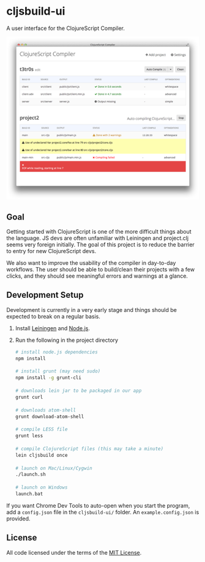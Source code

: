 # cljsbuild-ui

A user interface for the ClojureScript Compiler.

<img src="screenshots/2014-10-30-preview.png">

## Goal

Getting started with ClojureScript is one of the more difficult things about
the language. JS devs are often unfamiliar with Leiningen and project.clj seems
very foreign initially. The goal of this project is to reduce the barrier to
entry for new ClojureScript devs.

We also want to improve the usability of the compiler in day-to-day workflows.
The user should be able to build/clean their projects with a few clicks, and
they should see meaningful errors and warnings at a glance.

## Development Setup

Development is currently in a very early stage and things should be expected to
break on a regular basis.

1. Install [Leiningen] and [Node.js].
1. Run the following in the project directory

    ```sh
    # install node.js dependencies
    npm install

    # install grunt (may need sudo)
    npm install -g grunt-cli

    # downloads lein jar to be packaged in our app
    grunt curl

    # downloads atom-shell
    grunt download-atom-shell

    # compile LESS file
    grunt less

    # compile ClojureScript files (this may take a minute)
    lein cljsbuild once

    # launch on Mac/Linux/Cygwin
    ./launch.sh

    # launch on Windows
    launch.bat
    ```

If you want Chrome Dev Tools to auto-open when you start the program, add a
`config.json` file in the `cljsbuild-ui/` folder. An `example.config.json` is
provided.

## License

All code licensed under the terms of the [MIT
License](https://github.com/oakmac/cljsbuild-ui/blob/master/LICENSE.md).

[Leiningen]:http://leiningen.org
[Node.js]:http://nodejs.org
[Atom Shell]:https://github.com/atom/atom-shell
